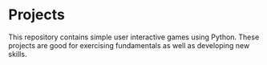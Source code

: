 # Projects
This repository contains simple user interactive games using Python. These projects are good for exercising fundamentals as well as developing new skills.
